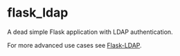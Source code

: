 # flask_ldap
A dead simple Flask application with LDAP authentication.

For more advanced use cases see [Flask-LDAP](https://pypi.python.org/pypi/Flask-LDAP).
